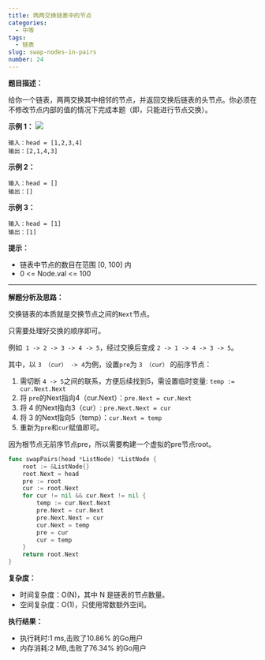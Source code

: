 ```yaml
---
title: 两两交换链表中的节点
categories:
  - 中等
tags:
  - 链表
slug: swap-nodes-in-pairs
number: 24
---
```


**题目描述：**

给你一个链表，两两交换其中相邻的节点，并返回交换后链表的头节点。你必须在不修改节点内部的值的情况下完成本题（即，只能进行节点交换）。


**示例 1：**
![](/img/leetcode/24两两交换链表中的节点/swap_ex1.jpg)
```
输入：head = [1,2,3,4]
输出：[2,1,4,3]
```

**示例 2：**
```
输入：head = []
输出：[]
```

**示例 3：**
```
输入：head = [1] 
输出：[1]
```

**提示：**
- 链表中节点的数目在范围 [0, 100] 内 
- 0 <= Node.val <= 100

---
**解题分析及思路：**

交换链表的本质就是交换节点之间的`Next`节点。

只需要处理好交换的顺序即可。

例如` 1 -> 2 -> 3 -> 4 -> 5`，经过交换后变成 `2 -> 1 -> 4 -> 3 -> 5`。

其中，以 `3 （cur） -> 4`为例，设置`pre`为 `3 （cur）` 的前序节点：
1. 需切断 `4 -> 5`之间的联系，方便后续找到5，需设置临时变量: `temp := cur.Next.Next`
2. 将 `pre`的Next指向4（cur.Next）：`pre.Next = cur.Next`
3. 将 4 的Next指向3（cur）: `pre.Next.Next = cur`
4. 将 3 的Next指向5（temp）：`cur.Next = temp`
5. 重新为`pre`和`cur`赋值即可。

因为根节点无前序节点pre，所以需要构建一个虚拟的pre节点root。

```go
func swapPairs(head *ListNode) *ListNode {
	root := &ListNode{}
	root.Next = head
	pre := root
	cur := root.Next
	for cur != nil && cur.Next != nil {
		temp := cur.Next.Next
		pre.Next = cur.Next
		pre.Next.Next = cur
		cur.Next = temp
		pre = cur
		cur = temp
	}
	return root.Next
}
```

**复杂度：**

- 时间复杂度：O(N)，其中 N 是链表的节点数量。
- 空间复杂度：O(1)，只使用常数额外空间。

**执行结果：**

- 执行耗时:1 ms,击败了10.86% 的Go用户
- 内存消耗:2 MB,击败了76.34% 的Go用户
